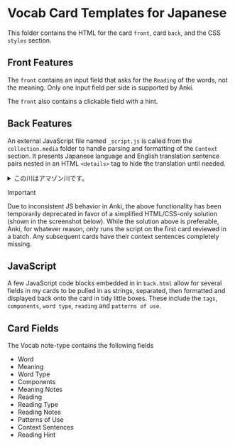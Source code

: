 # Vocab Card Templates for Japanese

This folder contains the HTML for the card `front`, card `back`, and the CSS `styles` section. 

## Front Features
The `front` contains an input field that asks for the `Reading` of the words, not the meaning. Only one input field per side is supported by Anki. 

The `front` also contains a clickable field with a hint.

## Back Features
An external JavaScript file named `_script.js` is called from the `collection.media` folder to handle parsing and formatting of the `Context` section. It presents Japanese language and English translation sentence pairs nested in an HTML `<details>` tag to hide the translation until needed. 

<details>
<summary>この川はアマゾン川です。</summary>
This river is the Amazon River.
</details>

> [!IMPORTANT]
> Due to inconsistent JS behavior in Anki, the above  functionality has been temporarily deprecated in favor of a simplified HTML/CSS-only solution (shown in the screenshot below). While the solution above is preferable, Anki, for whatever reason, only runs the script on the first card reviewed in a batch. Any subsequent cards have their context sentences completely missing. 

## JavaScript
A few JavaScript code blocks embedded in in `back.html` allow for several fields in my cards to be pulled in as strings, separated, then formatted and displayed back onto the card in tidy little boxes. These include the `tags`, `components`, `word type`, `reading` and `patterns of use`.

## Card Fields
The Vocab note-type contains the following fields
- Word
- Meaning
- Word Type
- Components
- Meaning Notes
- Reading
- Reading Type
- Reading Notes
- Patterns of Use
- Context Sentences
- Reading Hint